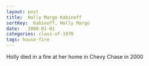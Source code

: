 ```yaml
---
layout: post
title:  Holly Margo Kabinoff
sortKey:  Kabinoff, Holly Margo
date:   2000-01-01
categories: class-of-1970
tags: house-fire
---
```

Holly died in a fire at her home in Chevy Chase in 2000
